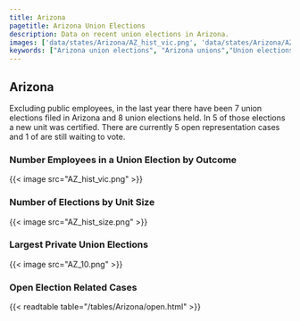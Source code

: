 ```yaml
---
title: Arizona
pagetitle: Arizona Union Elections
description: Data on recent union elections in Arizona.
images: ['data/states/Arizona/AZ_hist_vic.png', 'data/states/Arizona/AZ_hist_size.png', 'data/states/Arizona/AZ_10.png']
keywords: ["Arizona union elections", "Arizona unions","Union elections"]
---
```

##  Arizona

Excluding public employees, in the last year there have been 7 union elections filed in Arizona and 8 union elections held. In 5 of those elections a new unit was certified. There are currently 5 open representation cases and 1 of are still waiting to vote.

### Number Employees in a Union Election by Outcome
{{< image src="AZ_hist_vic.png" >}}

### Number of Elections by Unit Size
{{< image src="AZ_hist_size.png" >}}

### Largest Private Union Elections
{{< image src="AZ_10.png" >}}

### Open Election Related Cases
{{< readtable table="/tables/Arizona/open.html" >}}


